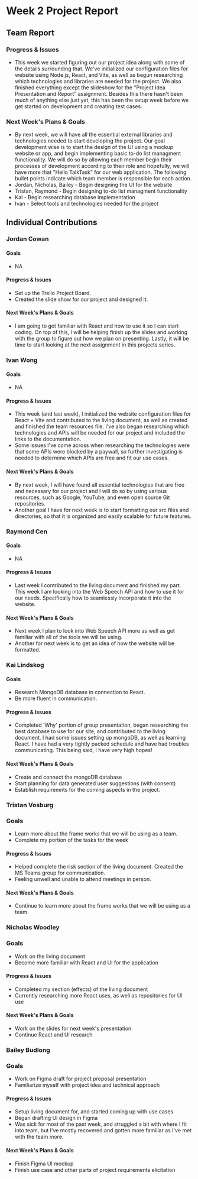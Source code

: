# Week 2 Project Report

## Team Report
### Progress & Issues
* This week we started figuring out our project idea along with some of the details surrounding that. We've initialized our configuration files for website using Node.js, React, and Vite, as well as begun researching which technologies and libraries are needed for the project. We also finished everything except the slideshow for the "Project Idea Presentation and Report" assignment. Besides this there hasn't been much of anything else just yet, this has been the setup week before we get started on development and creating test cases.
### Next Week's Plans & Goals
* By next week, we will have all the essential external libraries and technologies needed to start developing the project. Our goal development wise is to start the design of the UI using a mockup website or app, and begin implementing basic to-do list managment functionality. We will do so by allowing each member begin their processes of development according to their role and hopefully, we will have more that "Hello TalkTask" for our web application. The following bullet points indicate which team member is responsible for each action.
* Jordan, Nicholas, Bailey - Begin designing the UI for the website
* Tristan, Raymond - Begin designing to-do list managment functionality
* Kai - Begin researching database implementation
* Ivan - Select tools and technologies needed for the project

## Individual Contributions

### Jordan Cowan
#### Goals
* NA
#### Progress & Issues
* Set up the Trello Project Board.
* Created the slide show for our project and designed it.
#### Next Week's Plans & Goals
* I am going to get familiar with React and how to use it so I can start coding. On top of this, I will be helping finish up the slides and working with the group to figure out how we plan on presenting. Lastly, it will be time to start looking at the next assignment in this projects series.

### Ivan Wong
#### Goals
* NA
#### Progress & Issues
* This week (and last week), I initialized the website configuration files for React + Vite and contributed to the living document, as well as created and finished the team resources file. I've also began researching which technologies and APIs will be needed for our project and included the links to the documentation.
* Some issues I've come across when researching the technologies were that some APIs were blocked by a paywall, so further investigating is needed to determine which APIs are free and fit our use cases.
#### Next Week's Plans & Goals
* By next week, I will have found all essential technologies that are free and necessary for our project and I will do so by using various resources, such as Google, YouTube, and even open source Git repositories.
* Another goal I have for next week is to start formatting our src files and directories, so that it is organized and easily scalable for future features.

### Raymond Cen
#### Goals
* NA
#### Progress & Issues
* Last week I contributed to the living document and finished my part. This week I am looking into the Web Speech API and how to use it for our needs. Specifically how to seamlessly incorporate it into the website.
#### Next Week's Plans & Goals
* Next week I plan to look into Web Speech API more as well as get familiar with all of the tools we will be using.
* Another for next week is to get an idea of how the website will be formatted.

### Kai Lindskog
#### Goals
* Research MongoDB database in connection to React.
* Be more fluent in communication.
#### Progress & Issues
* Completed 'Why' portion of group presentation, began researching the best database to use for our site, and contributed to the living document. I had some issues setting up mongoDB, as well as learning React. I have had a very tightly packed schedule and have had troubles communicating. This being said, I have very high hopes!
#### Next Week's Plans & Goals
* Create and connect the mongoDB database
* Start planning for data generated user suggestions (with consent)
* Establish requiremnts for the coming aspects in the project.

### Tristan Vosburg
### Goals
* Learn more about the frame works that we will be using as a team.
* Complete my portion of the tasks for the week
#### Progress & Issues
* Helped complete the risk section of the living document.  Created the MS Teams group for communication.
* Feeling unwell and unable to attend meetings in person.
#### Next Week's Plans & Goals
* Continue to learn more about the frame works that we will be using as a team.

### Nicholas Woodley
### Goals
* Work on the living document
* Become more familiar with React and UI for the application
#### Progress & Issues
* Completed my section (effects) of the living document
* Currently researching more React uses, as well as repositories for UI use
#### Next Week's Plans & Goals
* Work on the slides for next week's presentation
* Continue React and UI research

### Bailey Budlong
### Goals
* Work on Figma draft for project proposal presentation
* Familiarize myself with project idea and technical approach
#### Progress & Issues
* Setup living document for, and started coming up with use cases
* Began drafting UI design in Figma
* Was sick for most of the past week, and struggled a bit with where I fit into team, but I've mostly recovered and gotten more familiar as I've met with the team more.
#### Next Week's Plans & Goals
* Finish Figma UI mockup
* Finish use case and other parts of project requirements elicitation
